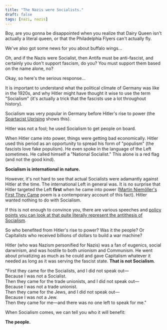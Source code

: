 ```yaml
---
title: "The Nazis were Socialists."
draft: false
tags: [nazi, nazis]
---
```


Boy, are you gonna be disappointed when you realize that Dairy Queen isn't actually a literal queen, or that the Philadelphia Flyers can't actually fly.  
  
We've also got some news for you about buffalo wings...  
  
Oh, and if the Nazis were Socialist, then Antifa must be anti-fascist, and certainly you don't support fascism, do you? You must support them based on the name alone, no?  
  
Okay, so here's the serious response...  
  
It is important to understand what the political climate of Germany was like in the 1920s, and why Hitler might have thought it wise to use the term "Socialism" (it's actually a trick that the fascists use a lot throughout history).  
  
Socialism was very popular in Germany before Hitler's rise to power (the [Spartacist Uprising](https://en.wikipedia.org/wiki/Spartacist_uprising) shows this).  
  
Hitler was not a fool; he used Socialism to get people on board.  
  
When Hitler came into power, things were getting bad economically. Hitler used this period as an opportunity to spread his form of "populism" (the fascists love fake populism). He even spoke in the language of the Left sometimes. He called himself a "National Socialist." This alone is a red flag (and not the good kind).  
  
**Socialism is international in nature.**  
  
However, it's not hard to see that actual Socialists were adamantly against Hitler at the time. The international Left in general was. It is no surprise that Hitler targeted the Left **first** when he came into power ([Martin Niemöller's First They Came](https://en.wikipedia.org/wiki/First_they_came_...) poem is a contemporary account of this fact). Hitler wanted nothing to do with Socialism.  
  
If this is not enough to convince you, there are various speeches and [policy points you can look at that quite literally represent the antithesis of Socialism](http://www.ub.edu/graap/nazi.pdf).  
  
So who benefited from Hitler's rise to power? Was it the people? Or Capitalists who received billions of dollars to build a war machine?  
  
Hitler (who was Nazism personified for Nazis) was a fan of eugenics, social darwinism, and was hostile to both unionism and Communism. He went about privatizing as much as he could and gave Capitalism whatever it needed as long as it was serving the fascist state. **That is not Socialism**.  
  
"First they came for the Socialists, and I did not speak out—  
Because I was not a Socialist.  
Then they came for the trade unionists, and I did not speak out—  
Because I was not a trade unionist.  
Then they came for the Jews, and I did not speak out—  
Because I was not a Jew.  
Then they came for me—and there was no one left to speak for me."  
  
When Socialism comes, we can tell you who it will benefit:  
  
**The people.**

